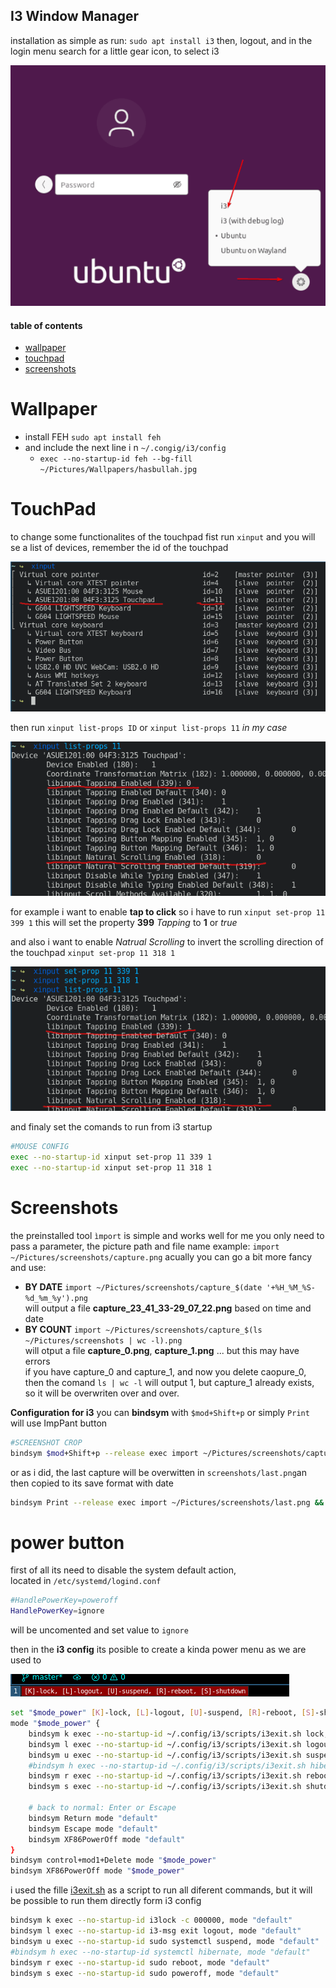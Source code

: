## I3 Window Manager
installation as simple as run:
`sudo apt install i3`
then, logout, and in the login menu search for a little gear icon, to select i3

![selectWM](selectWM.png)

#### table of contents
- [wallpaper](#wallpaper)
- [touchpad](#touchpad)
- [screenshots](#screenshots)


# Wallpaper
- install FEH ```sudo apt install feh```
- and include the next line i
n `~/.congig/i3/config`
  - `exec --no-startup-id feh --bg-fill ~/Pictures/Wallpapers/hasbullah.jpg`

# TouchPad
to change some functionalites of the touchpad fist run `xinput` and you will se a list of devices, remember the id of the touchpad

![xinput](xinput.png)

then run `xinput list-props ID` or `xinput list-props 11` *in my case*

![xinput-list](xinput-list.png)

for example i want to enable **tap to click** so i have to run 
`xinput set-prop 11 399 1`
this will set the property **399** *Tapping* to **1** or *true*

and also i want to enable *Natrual Scrolling* to invert the scrolling direction of the touchpad
`xinput set-prop 11 318 1`

![xinput-list.then](xinput-list-then.png)

and finaly set the comands to run from i3 startup
```bash
#MOUSE CONFIG
exec --no-startup-id xinput set-prop 11 339 1
exec --no-startup-id xinput set-prop 11 318 1
```


# Screenshots
the preinstalled tool `ìmport` is simple and works well for me
you only need to pass a parameter, the picture path and file name
example: `import ~/Pictures/screenshots/capture.png`
acually you can go a bit more fancy and use:
- **BY DATE**
`import ~/Pictures/screenshots/capture_$(date '+%H_%M_%S-%d_%m_%y').png`\
will output a file **capture_23_41_33-29_07_22.png** based on time and date
- **BY COUNT**
`import ~/Pictures/screenshots/capture_$(ls ~/Pictures/screenshots | wc -l).png`\
will otput a file **capture_0.png**, **capture_1.png** ... but this may have errors\
if you have capture_0 and capture_1, and now you delete caopure_0, then the comand `ls | wc -l` will output 1, but capture_1 already exists, so it will be overwriten over and over.

**Configuration for i3**
you can **bindsym** with `$mod+Shift+p` or simply `Print` will use ImpPant button
```bash
#SCREENSHOT CROP
bindsym $mod+Shift+p --release exec import ~/Pictures/screenshots/capture_$(date '+%H_%M_%S-%d_%m_%y').png
```
or as i did, the last capture will be overwitten in `screenshots/last.png`an then copied to its save format with date
```bash
bindsym Print --release exec import ~/Pictures/screenshots/last.png && cp ~/Pictures/screenshots/last.png ~Pictures/screenshots/capture_$(date '+%H_%M_%S-%d_%m_%y').png
```

# power button
first of all its need to disable the system default action,  
located in `/etc/systemd/logind.conf`
```bash
#HandlePowerKey=poweroff
HandlePowerKey=ignore
```
will be uncomented and set value to `ignore`

then in the **i3 config** its posible to create a kinda power menu as we are used to

![power menu](powerMenu.png)

```bash
set "$mode_power" [K]-lock, [L]-logout, [U]-suspend, [R]-reboot, [S]-shutdown
mode "$mode_power" {
    bindsym k exec --no-startup-id ~/.config/i3/scripts/i3exit.sh lock, mode "default"
    bindsym l exec --no-startup-id ~/.config/i3/scripts/i3exit.sh logout, mode "default"
    bindsym u exec --no-startup-id ~/.config/i3/scripts/i3exit.sh suspend, mode "default"
    #bindsym h exec --no-startup-id ~/.config/i3/scripts/i3exit.sh hibernate, mode "default"
    bindsym r exec --no-startup-id ~/.config/i3/scripts/i3exit.sh reboot, mode "default"
    bindsym s exec --no-startup-id ~/.config/i3/scripts/i3exit.sh shutdown, mode "default"

    # back to normal: Enter or Escape
    bindsym Return mode "default"
    bindsym Escape mode "default"
    bindsym XF86PowerOff mode "default"
}
bindsym control+mod1+Delete mode "$mode_power"
bindsym XF86PowerOff mode "$mode_power"
```

i used the fille [i3exit.sh](scripts/i3exit.sh) as a script to run all diferent commands, but it will be possible to run them directly form i3 config

```bash
bindsym k exec --no-startup-id i3lock -c 000000, mode "default"
bindsym l exec --no-startup-id i3-msg exit logout, mode "default"
bindsym u exec --no-startup-id sudo systemctl suspend, mode "default"
#bindsym h exec --no-startup-id systemctl hibernate, mode "default"
bindsym r exec --no-startup-id sudo reboot, mode "default"
bindsym s exec --no-startup-id sudo poweroff, mode "default"
```